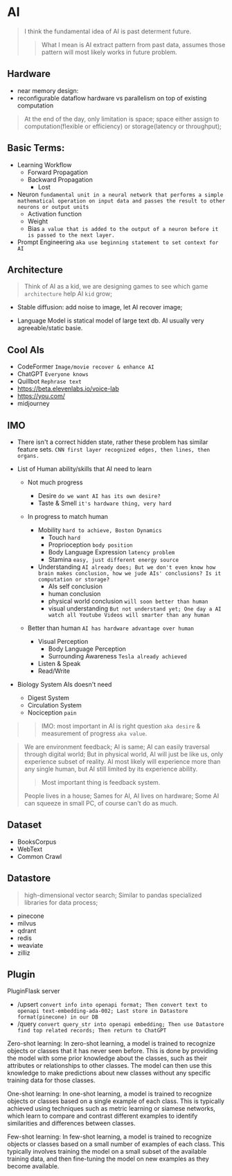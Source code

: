 # AI
> I think the fundamental idea of AI is past determent future.
> > What I mean is AI extract pattern from past data, assumes those pattern will most likely works in future problem.


## Hardware
- near memory design:
- reconfigurable dataflow hardware vs parallelism on top of existing computation

> At the end of the day, only limitation is space; space either assign to computation(flexible or efficiency) or storage(latency or throughput);

## Basic Terms:
- Learning Workflow
  - Forward Propagation
  - Backward Propagation
    - Lost
- Neuron `fundamental unit in a neural network that performs a simple mathematical operation on input data and passes the result to other neurons or output units`
  - Activation function
  - Weight
  - Bias `a value that is added to the output of a neuron before it is passed to the next layer.`
- Prompt Engineering `aka use beginning statement to set context for AI`

## Architecture
> Think of AI as a kid, we are designing games to see which game `architecture` help AI `kid` grow;

- Stable diffusion: add noise to image, let AI recover image;

- Language Model is statical model of large text db. AI usually very agreeable/static basie.


## Cool AIs
- CodeFormer `Image/movie recover & enhance AI`
- ChatGPT `Everyone knows`
- Quillbot `Rephrase text`
- https://beta.elevenlabs.io/voice-lab
- https://you.com/
- midjourney


## IMO
- There isn't a correct hidden state, rather these problem has similar feature sets. `CNN first layer recognized edges, then lines, then organs.`


- List of Human ability/skills that AI need to learn
  - Not much progress
    - Desire `do we want AI has its own desire?`
    - Taste & Smell `it's hardware thing, very hard`

  - In progress to match human
    - Mobility `hard to achieve, Boston Dynamics`
        - Touch `hard`
        - Proprioception `body position`
        - Body Language Expression `latency problem`
        - Stamina `easy, just different energy source`
    - Understanding `AI already does; But we don't even know how brain makes conclusion, how we jude AIs' conclusions? Is it computation or storage?`
      - AIs self conclusion
      - human conclusion
      - physical world conclusion `will soon better than human`
      - visual understanding `But not understand yet; One day a AI watch all Youtube Videos will smarter than any human`

  - Better than human `AI has hardware advantage over human`
    - Visual Perception
        - Body Language Perception
        - Surrounding Awareness `Tesla already achieved`
    - Listen & Speak
    - Read/Write
- Biology System AIs doesn't need
  - Digest System
  - Circulation System
  - Nociception `pain`


> > IMO: most important in AI is right question `aka desire` & measurement of progress `aka value`.

> We are environment feedback; AI is same; AI can easily traversal through digital world; But in physical world, AI will just be like us, only experience subset of reality. AI most likely will experience more than any single human, but AI still limited by its experience ability.
> > Most important thing is feedback system.
>
> People lives in a house; Sames for AI, AI lives on hardware; Some AI can squeeze in small PC, of course can't do as much.

## Dataset
- BooksCorpus
- WebText
- Common Crawl

## Datastore
> high-dimensional vector search; Similar to pandas specialized libraries for data process;

- pinecone
- milvus
- qdrant
- redis
- weaviate
- zilliz

## Plugin

PluginFlask server
- /upsert `convert info into openapi format; Then convert text to openapi text-embedding-ada-002; Last store in Datastore format(pinecone) in our DB`
- /query `convert query_str into openapi embedding; Then use Datastore find top related records; Then return to ChatGPT`


Zero-shot learning: In zero-shot learning, a model is trained to recognize objects or classes that it has never seen before. This is done by providing the model with some prior knowledge about the classes, such as their attributes or relationships to other classes. The model can then use this knowledge to make predictions about new classes without any specific training data for those classes.

One-shot learning: In one-shot learning, a model is trained to recognize objects or classes based on a single example of each class. This is typically achieved using techniques such as metric learning or siamese networks, which learn to compare and contrast different examples to identify similarities and differences between classes.

Few-shot learning: In few-shot learning, a model is trained to recognize objects or classes based on a small number of examples of each class. This typically involves training the model on a small subset of the available training data, and then fine-tuning the model on new examples as they become available.